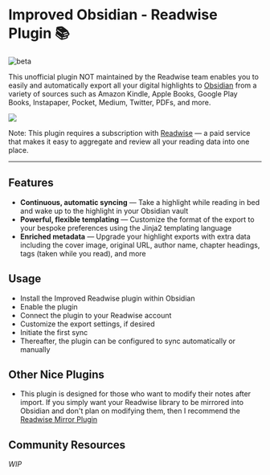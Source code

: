 # Improved Obsidian - Readwise Plugin 📚

![beta](https://img.shields.io/badge/version-beta-orange)

This unofficial plugin NOT maintained by the Readwise team enables you to easily and automatically export all your digital highlights to [Obsidian](https://obsidian.md) from a variety of sources such as Amazon Kindle, Apple Books, Google Play Books, Instapaper, Pocket, Medium, Twitter, PDFs, and more.

![](https://raw.githubusercontent.com/readwiseio/obsidian-readwise/master/screens/readwise_obsidian_export.gif)

Note: This plugin requires a subscription with [Readwise](https://readwise.io) — a paid service that makes it easy to aggregate and review all your reading data into one place.

---

## Features

* **Continuous, automatic syncing** — Take a highlight while reading in bed and wake up to the highlight in your Obsidian vault
* **Powerful, flexible templating** — Customize the format of the export to your bespoke preferences using the Jinja2 templating language
* **Enriched metadata** — Upgrade your highlight exports with extra data including the cover image, original URL, author name, chapter headings, tags (taken while you read), and more

## Usage

* Install the Improved Readwise plugin within Obsidian
* Enable the plugin
* Connect the plugin to your Readwise account
* Customize the export settings, if desired
* Initiate the first sync
* Thereafter, the plugin can be configured to sync automatically or manually

## Other Nice Plugins

* This plugin is designed for those who want to modify their notes after import. If you simply want your Readwise library to be mirrored into Obsidian and don't plan on modifying them, then I recommend the [Readwise Mirror Plugin](https://github.com/jsonMartin/readwise-mirror)

## Community Resources

_WIP_
